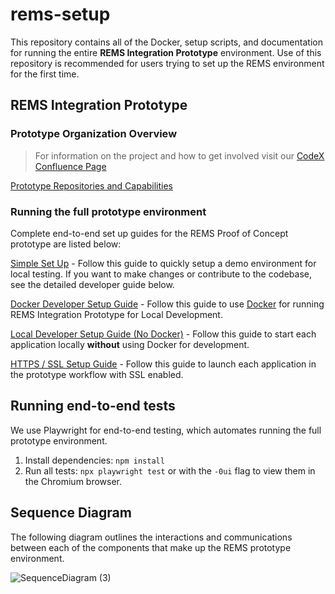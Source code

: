 # rems-setup

This repository contains all of the Docker, setup scripts, and documentation for running the entire **REMS Integration Prototype** environment. Use of this repository is recommended for users trying to set up the REMS environment for the first time. 

## REMS Integration Prototype

### Prototype Organization Overview

> For information on the project and how to get involved visit our [CodeX Confluence Page](https://confluence.hl7.org/display/COD/Risk+Evaluation+and+Mitigation+Strategies+%28REMS%29+Integration)

[Prototype Repositories and Capabilities](PrototypeRepositoriesAndCapabilities.md)

### Running the full prototype environment

Complete end-to-end set up guides for the REMS Proof of Concept prototype are listed below:

[Simple Set Up](SimpleSetupGuide.md) - Follow this guide to quickly setup a demo environment for local testing. If you want to make changes or contribute to the codebase, see the detailed developer guide below.

[Docker Developer Setup Guide](DeveloperSetupGuide.md) - Follow this guide to use [Docker](https://docs.docker.com/get-started/overview/) for running REMS Integration Prototype for Local Development.

[Local Developer Setup Guide (No Docker)](EndToEndSetupGuide.md) - Follow this guide to start each application locally **without** using Docker for development.

[HTTPS / SSL Setup Guide](SSLSetupGuide.md) - Follow this guide to launch each application in the prototype workflow with SSL enabled.

## Running end-to-end tests

We use Playwright for end-to-end testing, which automates running the full prototype environment.

1. Install dependencies: `npm install`
2. Run all tests: `npx playwright test` or with the `-0ui` flag to view them in the Chromium browser.

## Sequence Diagram 

The following diagram outlines the interactions and communications between each of the components that make up the REMS prototype environment.

![SequenceDiagram (3)](https://github.com/mcode/rems-setup/assets/28585306/0fcbcba5-2ea1-4723-85e5-b3d58dcabe30)


